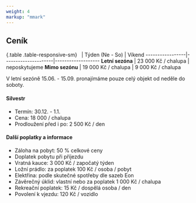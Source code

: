 ```yaml
---
weight: 4
markup: "mmark"
---
```


## Ceník

{.table .table-responsive-sm}
&nbsp;           | Týden (Ne - So)     | Víkend
-----------------|---------------------|-------------------
**Letní sezóna** | 23 000 Kč / chalupa | neposkytujeme
**Mimo sezónu**  | 19 000 Kč / chalupa | 9 000 Kč / chalupa

V letní sezóně 15.06. - 15.09. pronajímáme pouze celý objekt od neděle do soboty.

#### Silvestr

* Termín: 30.12. - 1.1.
* Cena: 18 000 / chalupa
* Prodloužení před i po: 2 500 Kč / den

#### Další poplatky a informace
 * Záloha na pobyt: 50 % celkové ceny
 * Doplatek pobytu při příjezdu
 * Vratná kauce: 3 000 Kč / započatý týden
 * Ložní prádlo: za poplatek 100 Kč / osoba / pobyt
 * Elektřina: podle skutečné spotřeby dle sazeb Eon
 * Závěrečný úklid: vlastní nebo za poplatek 1 000 Kč / chalupa
 * Rekreační poplatek: 15 Kč / dospělá osoba / den
 * Povolení k vjezdu: 120 Kč / vozidlo
